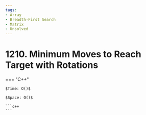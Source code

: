 ```yaml
---
tags:
- Array
- Breadth-First Search
- Matrix
- Unsolved
---
```



# 1210. Minimum Moves to Reach Target with Rotations

=== "C++"

    $Time: O()$

    $Space: O()$

    ```c++
    ```